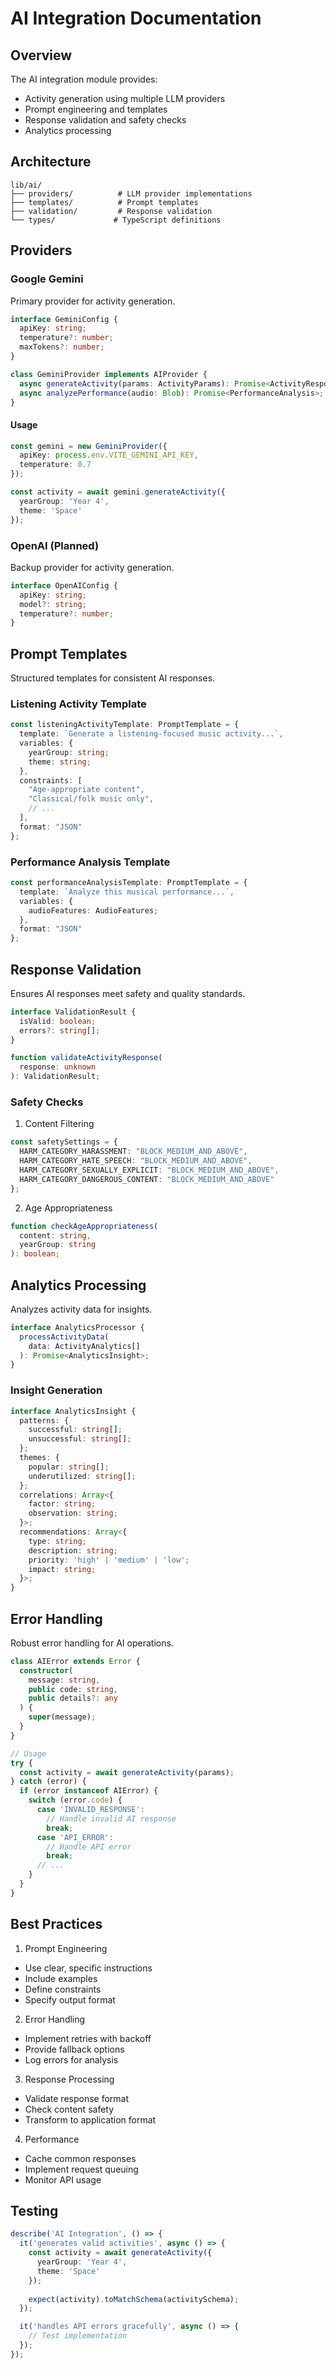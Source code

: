 # AI Integration Documentation

## Overview

The AI integration module provides:
- Activity generation using multiple LLM providers
- Prompt engineering and templates
- Response validation and safety checks
- Analytics processing

## Architecture

```
lib/ai/
├── providers/          # LLM provider implementations
├── templates/          # Prompt templates
├── validation/         # Response validation
└── types/             # TypeScript definitions
```

## Providers

### Google Gemini

Primary provider for activity generation.

```typescript
interface GeminiConfig {
  apiKey: string;
  temperature?: number;
  maxTokens?: number;
}

class GeminiProvider implements AIProvider {
  async generateActivity(params: ActivityParams): Promise<ActivityResponse>;
  async analyzePerformance(audio: Blob): Promise<PerformanceAnalysis>;
}
```

#### Usage
```typescript
const gemini = new GeminiProvider({
  apiKey: process.env.VITE_GEMINI_API_KEY,
  temperature: 0.7
});

const activity = await gemini.generateActivity({
  yearGroup: 'Year 4',
  theme: 'Space'
});
```

### OpenAI (Planned)

Backup provider for activity generation.

```typescript
interface OpenAIConfig {
  apiKey: string;
  model?: string;
  temperature?: number;
}
```

## Prompt Templates

Structured templates for consistent AI responses.

### Listening Activity Template

```typescript
const listeningActivityTemplate: PromptTemplate = {
  template: `Generate a listening-focused music activity...`,
  variables: {
    yearGroup: string;
    theme: string;
  },
  constraints: [
    "Age-appropriate content",
    "Classical/folk music only",
    // ...
  ],
  format: "JSON"
};
```

### Performance Analysis Template

```typescript
const performanceAnalysisTemplate: PromptTemplate = {
  template: `Analyze this musical performance...`,
  variables: {
    audioFeatures: AudioFeatures;
  },
  format: "JSON"
};
```

## Response Validation

Ensures AI responses meet safety and quality standards.

```typescript
interface ValidationResult {
  isValid: boolean;
  errors?: string[];
}

function validateActivityResponse(
  response: unknown
): ValidationResult;
```

### Safety Checks

1. Content Filtering
```typescript
const safetySettings = {
  HARM_CATEGORY_HARASSMENT: "BLOCK_MEDIUM_AND_ABOVE",
  HARM_CATEGORY_HATE_SPEECH: "BLOCK_MEDIUM_AND_ABOVE",
  HARM_CATEGORY_SEXUALLY_EXPLICIT: "BLOCK_MEDIUM_AND_ABOVE",
  HARM_CATEGORY_DANGEROUS_CONTENT: "BLOCK_MEDIUM_AND_ABOVE"
};
```

2. Age Appropriateness
```typescript
function checkAgeAppropriateness(
  content: string,
  yearGroup: string
): boolean;
```

## Analytics Processing

Analyzes activity data for insights.

```typescript
interface AnalyticsProcessor {
  processActivityData(
    data: ActivityAnalytics[]
  ): Promise<AnalyticsInsight>;
}
```

### Insight Generation

```typescript
interface AnalyticsInsight {
  patterns: {
    successful: string[];
    unsuccessful: string[];
  };
  themes: {
    popular: string[];
    underutilized: string[];
  };
  correlations: Array<{
    factor: string;
    observation: string;
  }>;
  recommendations: Array<{
    type: string;
    description: string;
    priority: 'high' | 'medium' | 'low';
    impact: string;
  }>;
}
```

## Error Handling

Robust error handling for AI operations.

```typescript
class AIError extends Error {
  constructor(
    message: string,
    public code: string,
    public details?: any
  ) {
    super(message);
  }
}

// Usage
try {
  const activity = await generateActivity(params);
} catch (error) {
  if (error instanceof AIError) {
    switch (error.code) {
      case 'INVALID_RESPONSE':
        // Handle invalid AI response
        break;
      case 'API_ERROR':
        // Handle API error
        break;
      // ...
    }
  }
}
```

## Best Practices

1. Prompt Engineering
- Use clear, specific instructions
- Include examples
- Define constraints
- Specify output format

2. Error Handling
- Implement retries with backoff
- Provide fallback options
- Log errors for analysis

3. Response Processing
- Validate response format
- Check content safety
- Transform to application format

4. Performance
- Cache common responses
- Implement request queuing
- Monitor API usage

## Testing

```typescript
describe('AI Integration', () => {
  it('generates valid activities', async () => {
    const activity = await generateActivity({
      yearGroup: 'Year 4',
      theme: 'Space'
    });
    
    expect(activity).toMatchSchema(activitySchema);
  });

  it('handles API errors gracefully', async () => {
    // Test implementation
  });
});
```